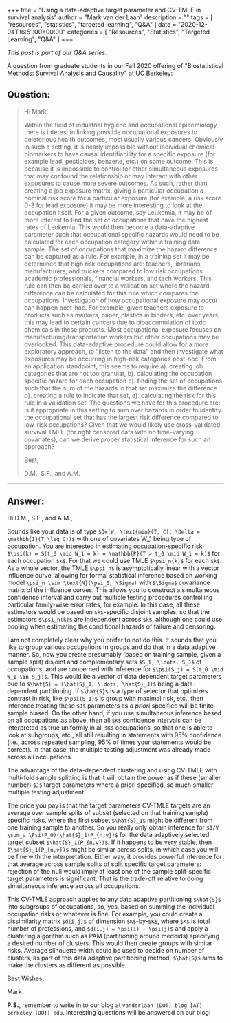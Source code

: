 +++
title = "Using a data-adaptive target parameter and CV-TMLE in survival analysis"
author = "Mark van der Laan"
description = ""
tags = [
    "resources",
    "statistics",
    "targeted learning",
    "Q&A"
]
date = "2020-12-04T16:51:00+00:00"
categories = [
    "Resources",
    "Statistics",
    "Targeted Learning",
    "Q&A"
]
+++

_This post is part of our Q&A series._

A question from graduate students in our Fall 2020 offering of "Biostatistical
Methods: Survival Analysis and Causality" at UC Berkeley:

## Question:

> Hi Mark,
>
> Within the field of industrial hygiene and occupational epidemiology there is
> interest in linking possible occupational exposures to deleterious health
> outcomes, most usually various cancers. Obviously in such a setting, it is
> nearly impossible without individual chemical biomarkers to have causal
> identifiability for a specific exposure (for example lead, pesticides,
> benzene, etc.) on some outcome. This is because it is impossible to control
> for other simultaneous exposures that may confound the relationship or may
> interact with other exposures to cause more severe outcomes. As such, rather
> than creating a job exposure matrix, giving a particular occupation a nominal
> risk score for a particular exposure (for example, a risk score 0-3 for lead
> exposure) it may be more interesting to look at the occupation itself. For a
> given outcome, say Leukemia, it may be of more interest to find the set of
> occupations that have the highest rates of Leukemia. This would then become a
> data-adaptive parameter such that occupational specific hazards would need to
> be calculated for each occupation category within a training data sample. The
> set of occupations that maximize the hazard difference can be captured as a
> rule. For example, in a training set it may be determined that high risk
> occupations are: teachers, librarians, manufacturers, and truckers compared to
> low risk occupations academic professionals, financial workers, and tech
> workers.  This rule can then be carried over to a validation set where the
> hazard difference can be calculated for this rule which compares the
> occupations. Investigation of how occupational exposure may occur can happen
> post-hoc. For example, given teachers exposure to products such as markers,
> paper, plastics in binders, etc. over years, this may lead to certain cancers
> due to bioaccumulation of toxic chemicals in these products. Most occupational
> exposure focuses on manufacturing/transportation workers but other occupations
> may be overlooked. This data-adaptive procedure could allow for a more
> exploratory approach, to "listen to the data" and then investigate what
> exposures may be occurring in high-risk categories post-hoc. From an
> application standpoint, this seems to require
> a). creating job categories that are not too granular,
> b). calculating the occupation specific hazard for each occupation
> c). finding the set of occupations such that the sum of the hazards in that
>     set maximize the difference
> d). creating a rule to indicate that set,
> e). calculating the risk for this rule in a validation set.
> The questions we have for this procedure are: is it appropriate in this
> setting to sum over hazards in order to identify the occupational set that has
> the largest risk difference compared to low-risk occupations? Given that we
> would likely use cross-validated survival TMLE (for right censored data with
> no time-varying covariates), can we derive proper statistical inference for
> such an approach?
>
> Best,
>
> D.M., S.F., and A.M.

---

## Answer:

Hi D.M., S.F., and A.M.,

Sounds like your data is of type `$O=(W, \text{min}(T, C), \Delta =
\mathbb{I}(T \leq C))$` with one of covariates W_1 being type of occupation. You
are interested in estimating occupation-specific risk `$\psi(k) = S(t_0 \mid
W_1 = k) = \mathbb{P}(T > t_0 \mid W_1 = k)$` for each occupation `$k$`. For
that we could use TMLE `$\psi_n(k)$` for each `$k$`. As a whole vector, the TMLE
`$\psi_n$` is asymptotically linear with a vector influence curve, allowing for
formal statistical inference based on working model `\psi_n \sim
\text{N}(\psi_0, \Sigma)` with `$\Sigma$` covariance matrix of the influence
curves. This allows you to construct a simultaneous confidence interval and
carry out multiple testing procedures controlling particular family-wise error
rates, for example. In this case, all these estimators would be based on
`$k$`-specific disjoint samples, so that the estimators `$\psi_n(k)$` are
independent across `$k$`, although one could use pooling when estimating the
conditional hazards of failure and censoring.

I am not completely clear why you prefer to not do this. It sounds that you like
to group various occupations in groups and do that in a data adaptive manner.
So, now you create presumably (based on training sample, given a sample split)
disjoint and complementary sets `$S_1, \ldots, S_J$` of occupations, and are
concerned with inference for `$\psi(S_j) = S(t_0 \mid W_1 \in S_j)$`. This would
be a vector of data dependent target parameters due to `$\hat{S} = (\hat{S}_1,
\ldots, \hat{S}_J)$` being a data-dependent partitioning. If `$\hat{S}$` is
a type of selector that optimizes contrast in risk, like `$\psi(S_1)$` is group
with maximal risk, etc., then inference treating these `$J$` parameters as _a
priori_ specified will be finite-sample biased. On the other hand, if you use
simultaneous inference based on all occupations as above, then all `$K$`
confidence intervals can be interpreted as true uniformly in all `$K$`
occupations, so that one is able to look at subgroups, etc., all still resulting
in statements with 95% confidence (i.e., across repeated sampling, 95% of times
your statements would be correct). In that case, the multiple testing adjustment
was already made across all occupations.

The advantage of the data-dependent clustering and using CV-TMLE with multi-fold
sample splitting is that it will obtain the power as if these (smaller number)
`$J$` target parameters where a priori specified, so much smaller multiple
testing adjustment.

The price you pay is that the target parameters CV-TMLE targets are an average
over sample splits of subset (selected on that training sample) specific risks,
where the first subset `$\hat{S}_1$` might be different from one training sample to
another. So you really only obtain inference for `$1/V \sum_v
\Psi(P_0)(\hat{S}_1(P_{n,v})$` for the data adaptively selected target subset
`$\hat{S}_1(P_{n,v})$`. If it happens to be very stable, then
`$\hat{S}_1(P_{n,v})$` might be similar across splits, in which case you will be
fine with the interpretation. Either way, it provides powerful inference for
that average across sample splits of split specific target parameters: rejection
of the null would imply at least one of the sample split-specific target
parameters is significant. That is the trade-off relative to doing simultaneous
inference across all occupations.

This CV-TMLE approach applies to any data adaptive partitioning `$\hat{S}$` into
subgroups of occupations, so, yes, based on summing the individual occupation
risks or whatever is fine. For example, you could create a dissimilarity matrix
`$d(i,j)$` of dimension `$K$`-by-`$K$`, where `$K$` is total number of
professions, and `$d(i,j) = \psi(i) - \psi(j)$` and apply a clustering algorithm
such as PAM (partitioning around medoids) specifying a desired number of
clusters. This would then create groups with similar risks. Average silhouette
width could be used to decide on number of clusters, as part of this data
adaptive partitioning method, `$\hat{S}$` aims to make the clusters as different
as possible.

Best Wishes,

Mark

__P.S.__, remember to write in to our blog at `vanderlaan (DOT) blog [AT]
berkeley (DOT) edu`. Interesting questions will be answered on our blog!